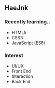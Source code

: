 ## HaeJnk

### Recently learning..
- HTML5
- CSS3
- JavaScript (ES6)

### Interest
- UI/UX
- Front End
- Interaction
- Back End


<!---
HaeJnk/HaeJnk is a ✨ special ✨ repository because its `README.md` (this file) appears on your GitHub profile.
You can click the Preview link to take a look at your changes.
--->
